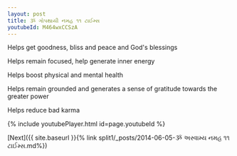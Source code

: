 ```yaml
---
layout: post
title: ૐ ગોપથાયી નમહ ૧૧ ટાઈમ્સ
youtubeId: M464wxCCSzA
---
```

 
 
Helps get goodness, bliss and peace and God's blessings
 
Helps remain focused, help generate inner energy 
 
Helps boost physical and mental health 
 
Helps remain grounded and generates a sense of gratitude towards the greater power 
 
Helps reduce bad karma
 
 
 
 


{% include youtubePlayer.html id=page.youtubeId %}
 
[Next]({{ site.baseurl }}{% link  split1/_posts/2014-06-05-ૐ અસ્વામ્ય નમહ ૧૧ ટાઈમ્સ.md%})
 
